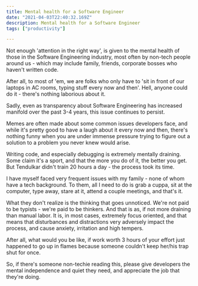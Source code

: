 ```yaml
---
title: Mental health for a Software Engineer 
date: "2021-04-03T22:40:32.169Z"
description: Mental health for a Software Engineer
tags: ["productivity"]

---
```

Not enough 'attention in the right way', is given to the mental health of those in the Software Engineering industry, most often by non-tech people around us - which may include family, friends, corporate bosses who haven't written code.

After all, to most of 'em, we are folks who only have to 'sit in front of our laptops in AC rooms, typing stuff every now and then'. Hell, anyone could do it - there's nothing laborious about it.

Sadly, even as transparency about Software Engineering has increased manifold over the past 3-4 years, this issue continues to persist.

Memes are often made about some common issues developers face, and while it's pretty good to have a laugh about it every now and then, there's nothing funny when you are under immense pressure trying to figure out a solution to a problem you never knew would arise.

Writing code, and especially debugging is extremely mentally draining. Some claim it's a sport, and that the more you do of it, the better you get. But Tendulkar didn't train 20 hours a day - the process took its time.

I have myself faced very frequent issues with my family - none of whom have a tech background. To them, all I need to do is grab a cuppa, sit at the computer, type away, stare at it, attend a couple meetings, and that's it.

What they don't realize is the thinking that goes unnoticed. We're not paid to be typists - we're paid to be thinkers. And that is as, if not more draining than manual labor. It is, in most cases, extremely focus oriented, and that means that disturbances and distractions very adversely impact the process, and cause anxiety, irritation and high tempers.

After all, what would you be like, if work worth 3 hours of your effort just happened to go up in flames because someone couldn't keep her/his trap shut for once.

So, if there's someone non-techie reading this, please give developers the mental independence and quiet they need, and appreciate the job that they're doing.